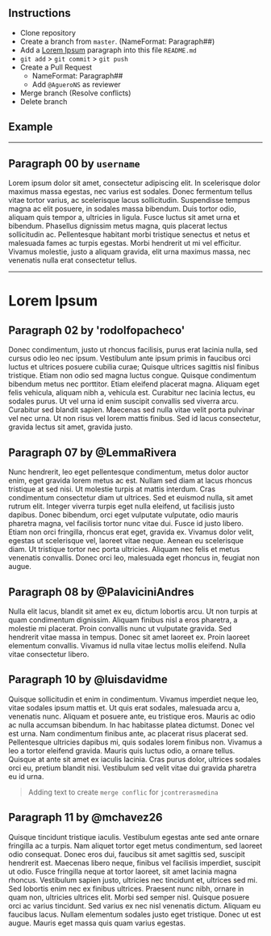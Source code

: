## Instructions
* Clone repository
* Create a branch from `master`. (NameFormat: Paragraph##)
* Add a [Lorem Ipsum](https://www.lipsum.com/) paragraph into this file `README.md`
* `git add` > `git commit` > `git push`
* Create a Pull Request 
  * NameFormat: Paragraph##
  * Add `@AgueroNS` as reviewer
* Merge branch (Resolve conflicts)
* Delete branch 

## Example
---

## Paragraph 00 by `username`
Lorem ipsum dolor sit amet, consectetur adipiscing elit. In scelerisque dolor maximus massa egestas, nec varius est sodales. Donec fermentum tellus vitae tortor varius, ac scelerisque lacus sollicitudin. Suspendisse tempus magna ac elit posuere, in sodales massa bibendum. Duis tortor odio, aliquam quis tempor a, ultricies in ligula. Fusce luctus sit amet urna et bibendum. Phasellus dignissim metus magna, quis placerat lectus sollicitudin ac. Pellentesque habitant morbi tristique senectus et netus et malesuada fames ac turpis egestas. Morbi hendrerit ut mi vel efficitur. Vivamus molestie, justo a aliquam gravida, elit urna maximus massa, nec venenatis nulla erat consectetur tellus.

---

# Lorem Ipsum

## Paragraph 02 by 'rodolfopacheco'
Donec condimentum, justo ut rhoncus facilisis, purus erat lacinia nulla, sed cursus odio leo nec ipsum. Vestibulum ante ipsum primis in faucibus orci luctus et ultrices posuere cubilia curae; Quisque ultrices sagittis nisl finibus tristique. Etiam non odio sed magna luctus congue. Quisque condimentum bibendum metus nec porttitor. Etiam eleifend placerat magna. Aliquam eget felis vehicula, aliquam nibh a, vehicula est. Curabitur nec lacinia lectus, eu sodales purus. Ut vel urna id enim suscipit convallis sed viverra arcu. Curabitur sed blandit sapien. Maecenas sed nulla vitae velit porta pulvinar vel nec urna. Ut non risus vel lorem mattis finibus. Sed id lacus consectetur, gravida lectus sit amet, gravida justo.

## Paragraph 07 by @LemmaRivera
Nunc hendrerit, leo eget pellentesque condimentum, metus dolor auctor enim, eget gravida lorem metus ac est. Nullam sed diam at lacus rhoncus tristique at sed nisi. Ut molestie turpis at mattis interdum. Cras condimentum consectetur diam ut ultrices. Sed et euismod nulla, sit amet rutrum elit. Integer viverra turpis eget nulla eleifend, ut facilisis justo dapibus. Donec bibendum, orci eget vulputate vulputate, odio mauris pharetra magna, vel facilisis tortor nunc vitae dui. Fusce id justo libero. Etiam non orci fringilla, rhoncus erat eget, gravida ex. Vivamus dolor velit, egestas ut scelerisque vel, laoreet vitae neque. Aenean eu scelerisque diam. Ut tristique tortor nec porta ultricies. Aliquam nec felis et metus venenatis convallis. Donec orci leo, malesuada eget rhoncus in, feugiat non augue.

## Paragraph 08 by @PalaviciniAndres
Nulla elit lacus, blandit sit amet ex eu, dictum lobortis arcu. Ut non turpis at quam condimentum dignissim. Aliquam finibus nisl a eros pharetra, a molestie mi placerat. Proin convallis nunc ut vulputate gravida. Sed hendrerit vitae massa in tempus. Donec sit amet laoreet ex. Proin laoreet elementum convallis. Vivamus id nulla vitae lectus mollis eleifend. Nulla vitae consectetur libero.

## Paragraph 10 by @luisdavidme
Quisque sollicitudin et enim in condimentum. Vivamus imperdiet neque leo, vitae sodales ipsum mattis et. Ut quis erat sodales, malesuada arcu a, venenatis nunc. Aliquam et posuere ante, eu tristique eros. Mauris ac odio ac nulla accumsan bibendum. In hac habitasse platea dictumst. Donec vel est urna. Nam condimentum finibus ante, ac placerat risus placerat sed. Pellentesque ultricies dapibus mi, quis sodales lorem finibus non. Vivamus a leo a tortor eleifend gravida. Mauris quis luctus odio, a ornare tellus. Quisque at ante sit amet ex iaculis lacinia. Cras purus dolor, ultrices sodales orci eu, pretium blandit nisi. Vestibulum sed velit vitae dui gravida pharetra eu id urna.

> Adding text to create `merge conflic` for `jcontrerasmedina`

## Paragraph 11 by @mchavez26
Quisque tincidunt tristique iaculis. Vestibulum egestas ante sed ante ornare fringilla ac a turpis. Nam aliquet tortor eget metus condimentum, sed laoreet odio consequat. Donec eros dui, faucibus sit amet sagittis sed, suscipit hendrerit est. Maecenas libero neque, finibus vel facilisis imperdiet, suscipit ut odio. Fusce fringilla neque at tortor laoreet, sit amet lacinia magna rhoncus. Vestibulum sapien justo, ultricies nec tincidunt et, ultrices sed mi. Sed lobortis enim nec ex finibus ultrices. Praesent nunc nibh, ornare in quam non, ultricies ultrices elit. Morbi sed semper nisl. Quisque posuere orci ac varius tincidunt. Sed varius ex nec nisl venenatis dictum. Aliquam eu faucibus lacus. Nullam elementum sodales justo eget tristique. Donec ut est augue. Mauris eget massa quis quam varius egestas. 